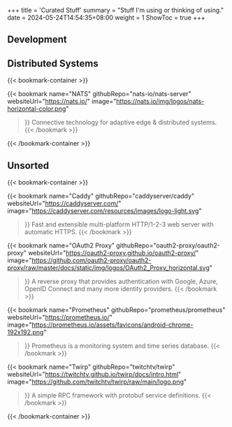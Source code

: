 +++
title = 'Curated Stuff'
summary = "Stuff I'm using or thinking of using."
date = 2024-05-24T14:54:35+08:00
weight = 1
ShowToc = true
+++

## Development

## Distributed Systems

{{< bookmark-container >}}

  {{< bookmark name="NATS" 
      githubRepo="nats-io/nats-server" 
      websiteUrl="https://nats.io/" 
      image="https://nats.io/img/logos/nats-horizontal-color.png" 
  >}} 
    Connective technology for adaptive edge & distributed systems.
  {{< /bookmark >}}

{{< /bookmark-container >}}

## Unsorted

{{< bookmark-container >}}

  {{< bookmark name="Caddy" 
      githubRepo="caddyserver/caddy" 
      websiteUrl="https://caddyserver.com/" 
      image="https://caddyserver.com/resources/images/logo-light.svg" 
  >}} 
    Fast and extensible multi-platform HTTP/1-2-3 web server with automatic HTTPS.
  {{< /bookmark >}}

  {{< bookmark name="OAuth2 Proxy" 
      githubRepo="oauth2-proxy/oauth2-proxy" 
      websiteUrl="https://oauth2-proxy.github.io/oauth2-proxy/" 
      image="https://github.com/oauth2-proxy/oauth2-proxy/raw/master/docs/static/img/logos/OAuth2_Proxy_horizontal.svg" 
  >}} 
    A reverse proxy that provides authentication with Google, Azure, OpenID Connect and many more identity providers.
  {{< /bookmark >}}

  {{< bookmark name="Prometheus" 
      githubRepo="prometheus/prometheus" 
      websiteUrl="https://prometheus.io/" 
      image="https://prometheus.io/assets/favicons/android-chrome-192x192.png" 
  >}} 
    Prometheus is a monitoring system and time series database.
  {{< /bookmark >}}

  {{< bookmark name="Twirp" 
      githubRepo="twitchtv/twirp" 
      websiteUrl="https://twitchtv.github.io/twirp/docs/intro.html" 
      image="https://github.com/twitchtv/twirp/raw/main/logo.png" 
  >}} 
    A simple RPC framework with protobuf service definitions.
  {{< /bookmark >}}

{{< /bookmark-container >}}
